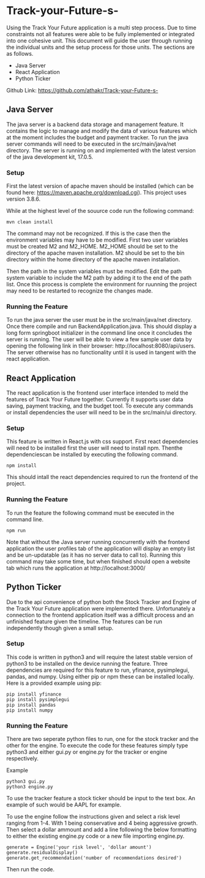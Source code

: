 # Track-your-Future-s-

Using the Track Your Future application is a multi step process.  Due to time constraints not all features were able to be fully implemented or integrated into one cohesive unit.  This document will guide the user through running the individual units and the setup process for those units.  The sections are as follows.

- Java Server
- React Application
- Python Ticker

Github Link: https://github.com/athakr/Track-your-Future-s-

## Java Server
The java server is a backend data storage and management feature.  It contains the logic to manage and modify the data of various features which at the moment includes the budget and payment tracker.  To run the java server commands will need to be executed in the src/main/java/net directory.  The server is running on and implemented with the latest version of the java development kit, 17.0.5.

### Setup
First the latest version of apache maven should be installed (which can be found here: https://maven.apache.org/download.cgi).  This project uses version 3.8.6.

While at the highest level of the souurce code run the following command:
```
mvn clean install
```
The command may not be recognized.  If this is the case then the environment variables may have to be modified.  First two user variables must be created M2 and M2_HOME.  M2_HOME should be set to the directory of the apache maven installation.  M2 should be set to the bin directory within the home directory of the apache maven installation.

Then the path in the system variables must be modified.  Edit the path system variable to include the M2 path by adding it to the end of the path list.  Once this process is complete the environment for ruunning the project may need to be restarted to recognize the changes made.

### Running the Feature
To run the java server the user must be in the src/main/java/net directory.  Once there compile and run BackendApplication.java.  This should display a long form springboot initializer in the command line once it concludes the server is running.  The user will be able to view a few sample user data by opening the following link in their browser: http://localhost:8080/api/users.  The server otherwise has no functionality until it is used in tangent with the react application.

## React Application
The react application is the frontend user interface intended to meld the features of Track Your Future together.  Currently it supports user data saving, payment tracking, and the budget tool.  To execute any commands or install dependencies the user will need to be in the src/main/ui directory.

### Setup
This feature is written in React.js with css support.  First react dependencies will need to be installed first the user will need to install npm.  Thenthe dependenciescan be installed by executing the following command.

```
npm install
```

This should intall the react dependencies required to run the frontend of the project.

### Running the Feature
To run the feature the following command must be executed in the command line.
```
npm run
```
Note that without the Java server running concurrently with the frontend application the user profiles tab of the application will display an empty list and be un-updatable (as it has no server data to call to).  Running this command may take some time, but when finished should open a website tab which runs the application at http://localhost:3000/

## Python Ticker
Due to the api convenience of python both the Stock Tracker and Engine of the Track Your Future application were implemented there.  Unfortunately a connection to the frontend application itself was a difficult process and an unfinished feature given the timeline.  The features can be run independently though given a small setup.

### Setup
This code is written in python3 and will require the latest stable version of python3 to be installed on the device running the feature. Three dependencies are required for this feature to run, yfinance, pysimplegui, pandas, and numpy.  Using either pip or npm these can be installed locally.  Here is a provided example using pip:
```
pip install yfinance
pip install pysimplegui
pip install pandas
pip install numpy 
```
### Running the Feature
There are two seperate python files to run, one for the stock tracker and the other for the engine.  To execute the code for these features simply type python3 and either gui.py or engine.py for the tracker or engine respectively.

Example
```
python3 gui.py
python3 engine.py
```

To use the tracker feature a stock ticker should be input to the text box.  An example of such would be AAPL for example.

To use the engine follow the instructions given and select a risk level ranging from 1-4.  With 1 being conservative and 4 being aggressive growth.  Then select a dollar ammount and add a line following the below formatting to either the existing engine.py code or a new file importing engine.py.

```
generate = Engine('your risk level', 'dollar amount')
generate.residualDisplay() 
generate.get_recommendation('number of recommendations desired')
```
Then run the code.